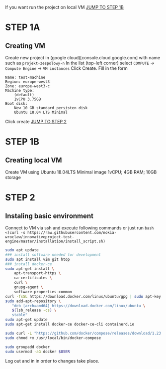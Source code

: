 If you want run the project on local VM [JUMP TO STEP 1B](#STEP-1B)
# STEP 1A
## Creating VM
Create new project in (google cloud)[console.cloud.google.com] with name such as `projekt-zespolowy-n`
In the list (top-left corner) select `COMPUTE` -> `Compute Engine` -> `VM instances`
Click Create.
Fill in the form
```
Name: test-machine
Region: europe-west3
Zone: europe-west3-c
Machine type:
	(default)
	1vCPU 3.75GB
Boot disk:
	New 10 GB standard persisten disk
	Ubuntu 18.04 LTS Minimal
```
Click create 
[JUMP TO STEP 2](#STEP-2)

# STEP 1B
## Creating local VM
Create VM using Ubuntu 18.04LTS Minimal image 1vCPU; 4GB RAM; 10GB storage

# STEP 2
## Instaling basic environment

Connect to VM via ssh and execute following commands 
or just run `bash <(curl -s https://raw.githubusercontent.com/nokia-wroclaw/innovativeproject-test-engine/master/installation/install_script.sh)` 

```bash
sudo apt update
### install software needed for development
sudo apt install vim git htop
### install docker-ce
sudo apt-get install \
    apt-transport-https \
    ca-certificates \
    curl \
    gnupg-agent \
    software-properties-common
curl -fsSL https://download.docker.com/linux/ubuntu/gpg | sudo apt-key add -
sudo add-apt-repository \
   "deb [arch=amd64] https://download.docker.com/linux/ubuntu \
   $(lsb_release -cs) \
   stable"
sudo apt-get update
sudo apt-get install docker-ce docker-ce-cli containerd.io

sudo curl -L "https://github.com/docker/compose/releases/download/1.23.2/docker-compose-$(uname -s)-$(uname -m)" -o /usr/local/bin/docker-compose
sudo chmod +x /usr/local/bin/docker-compose

sudo groupadd docker
sudo usermod -aG docker $USER
```
Log out and in in order to changes take place.


